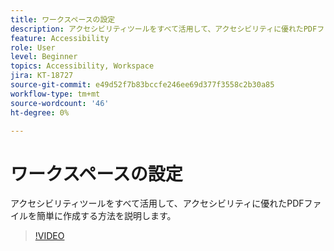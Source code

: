 ```yaml
---
title: ワークスペースの設定
description: アクセシビリティツールをすべて活用して、アクセシビリティに優れたPDFファイルを簡単に作成する方法を説明します
feature: Accessibility
role: User
level: Beginner
topics: Accessibility, Workspace
jira: KT-18727
source-git-commit: e49d52f7b83bccfe246ee69d377f3558c2b30a85
workflow-type: tm+mt
source-wordcount: '46'
ht-degree: 0%

---
```


# ワークスペースの設定

アクセシビリティツールをすべて活用して、アクセシビリティに優れたPDFファイルを簡単に作成する方法を説明します。

>[!VIDEO](https://video.tv.adobe.com/v/3471617?quality=12&learn=on&hidetitle=true&captions=jpn)